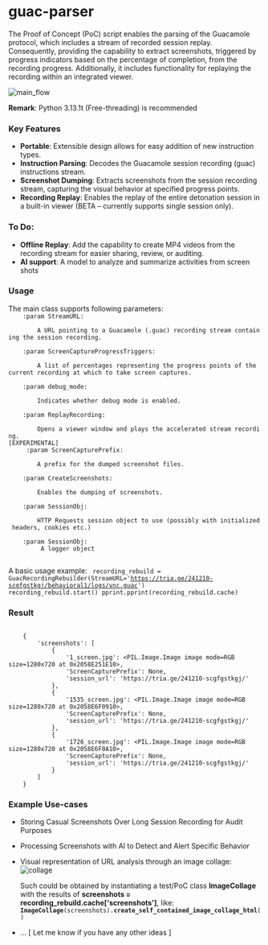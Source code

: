 # guac-parser

The Proof of Concept (PoC) script enables the parsing of the Guacamole protocol, which includes a stream of recorded session replay. Consequently, providing the capability to extract screenshots, triggered by progress indicators based on the percentage of completion, from the recording progress. Additionally, it includes functionality for replaying the recording within an integrated viewer.

![main_flow](https://github.com/user-attachments/assets/68a175e8-14bb-4c01-b85d-797a9723d00f)

**Remark**: Python 3.13.1t (Free-threading) is recommended

### Key Features
- **Portable**: Extensible design allows for easy addition of new instruction types.
- **Instruction Parsing**: Decodes the Guacamole session recording (guac) instructions stream.
- **Screenshot Dumping**: Extracts screenshots from the session recording stream, capturing the visual behavior at specified progress points.
- **Recording Replay**: Enables the replay of the entire detonation session in a built-in viewer (BETA – currently supports single session only).

### To Do:
- **Offline Replay**: Add the capability to create MP4 videos from the recording stream for easier sharing, review, or auditing.
- **AI support**: A model to analyze and summarize activities from screen shots


### Usage
The main class supports following parameters:
<code>
&nbsp;&nbsp;&nbsp;&nbsp;:param&nbsp;StreamURL:<br>
&nbsp;&nbsp;&nbsp;&nbsp;&nbsp;&nbsp;&nbsp;&nbsp;A&nbsp;URL&nbsp;pointing&nbsp;to&nbsp;a&nbsp;Guacamole&nbsp;(.guac)&nbsp;recording&nbsp;stream&nbsp;containing&nbsp;the&nbsp;session&nbsp;recording.<br>
&nbsp;&nbsp;&nbsp;&nbsp;:param&nbsp;ScreenCaptureProgressTriggers:<br>
&nbsp;&nbsp;&nbsp;&nbsp;&nbsp;&nbsp;&nbsp;&nbsp;A&nbsp;list&nbsp;of&nbsp;percentages&nbsp;representing&nbsp;the&nbsp;progress&nbsp;points&nbsp;of&nbsp;the&nbsp;current&nbsp;recording&nbsp;at&nbsp;which&nbsp;to&nbsp;take&nbsp;screen&nbsp;captures.<br>
&nbsp;&nbsp;&nbsp;&nbsp;:param&nbsp;debug_mode:<br>
&nbsp;&nbsp;&nbsp;&nbsp;&nbsp;&nbsp;&nbsp;&nbsp;Indicates&nbsp;whether&nbsp;debug&nbsp;mode&nbsp;is&nbsp;enabled.<br>
&nbsp;&nbsp;&nbsp;&nbsp;:param&nbsp;ReplayRecording:<br>
&nbsp;&nbsp;&nbsp;&nbsp;&nbsp;&nbsp;&nbsp;&nbsp;Opens&nbsp;a&nbsp;viewer&nbsp;window&nbsp;and&nbsp;plays&nbsp;the&nbsp;accelerated&nbsp;stream&nbsp;recording. [EXPERIMENTAL]<br>
&nbsp;&nbsp;&nbsp;&nbsp;:param&nbsp;ScreenCapturePrefix:<br>
&nbsp;&nbsp;&nbsp;&nbsp;&nbsp;&nbsp;&nbsp;&nbsp;A&nbsp;prefix&nbsp;for&nbsp;the&nbsp;dumped&nbsp;screenshot&nbsp;files.<br>
&nbsp;&nbsp;&nbsp;&nbsp;:param&nbsp;CreateScreenshots:<br>
&nbsp;&nbsp;&nbsp;&nbsp;&nbsp;&nbsp;&nbsp;&nbsp;Enables&nbsp;the&nbsp;dumping&nbsp;of&nbsp;screenshots.<br>
&nbsp;&nbsp;&nbsp;&nbsp;:param&nbsp;SessionObj:<br>
&nbsp;&nbsp;&nbsp;&nbsp;&nbsp;&nbsp;&nbsp;&nbsp;HTTP&nbsp;Requests&nbsp;session&nbsp;object&nbsp;to&nbsp;use&nbsp;(possibly&nbsp;with&nbsp;initialized&nbsp;headers,&nbsp;cookies&nbsp;etc.)<br>
&nbsp;&nbsp;&nbsp;&nbsp;:param&nbsp;SessionObj:<br>
&nbsp;&nbsp;&nbsp;&nbsp;&nbsp;&nbsp;&nbsp;&nbsp;A&nbsp;logger&nbsp;object<br>
</code>

A basic usage example:
<code>
recording_rebuild = GuacRecordingRebuilder(StreamURL='https://tria.ge/241210-scgfgstkgj/behavioral1/logs/vnc.guac')
recording_rebuild.start()
pprint.pprint(recording_rebuild.cache)
</code>

### Result

<code>
&nbsp;&nbsp;&nbsp;&nbsp;{
&nbsp;&nbsp;&nbsp;&nbsp;&nbsp;&nbsp;&nbsp;&nbsp;'screenshots': [
&nbsp;&nbsp;&nbsp;&nbsp;&nbsp;&nbsp;&nbsp;&nbsp;&nbsp;&nbsp;&nbsp;&nbsp;{
&nbsp;&nbsp;&nbsp;&nbsp;&nbsp;&nbsp;&nbsp;&nbsp;&nbsp;&nbsp;&nbsp;&nbsp;&nbsp;&nbsp;&nbsp;&nbsp;'1_screen.jpg': &lt;PIL.Image.Image image mode=RGB size=1280x720 at 0x2058E251E10&gt;,
&nbsp;&nbsp;&nbsp;&nbsp;&nbsp;&nbsp;&nbsp;&nbsp;&nbsp;&nbsp;&nbsp;&nbsp;&nbsp;&nbsp;&nbsp;&nbsp;'ScreenCapturePrefix': None,
&nbsp;&nbsp;&nbsp;&nbsp;&nbsp;&nbsp;&nbsp;&nbsp;&nbsp;&nbsp;&nbsp;&nbsp;&nbsp;&nbsp;&nbsp;&nbsp;'session_url': 'https://tria.ge/241210-scgfgstkgj/'
&nbsp;&nbsp;&nbsp;&nbsp;&nbsp;&nbsp;&nbsp;&nbsp;&nbsp;&nbsp;&nbsp;&nbsp;},
&nbsp;&nbsp;&nbsp;&nbsp;&nbsp;&nbsp;&nbsp;&nbsp;&nbsp;&nbsp;&nbsp;&nbsp;{
&nbsp;&nbsp;&nbsp;&nbsp;&nbsp;&nbsp;&nbsp;&nbsp;&nbsp;&nbsp;&nbsp;&nbsp;&nbsp;&nbsp;&nbsp;&nbsp;'1535_screen.jpg': &lt;PIL.Image.Image image mode=RGB size=1280x720 at 0x2058E6F0910&gt;,
&nbsp;&nbsp;&nbsp;&nbsp;&nbsp;&nbsp;&nbsp;&nbsp;&nbsp;&nbsp;&nbsp;&nbsp;&nbsp;&nbsp;&nbsp;&nbsp;'ScreenCapturePrefix': None,
&nbsp;&nbsp;&nbsp;&nbsp;&nbsp;&nbsp;&nbsp;&nbsp;&nbsp;&nbsp;&nbsp;&nbsp;&nbsp;&nbsp;&nbsp;&nbsp;'session_url': 'https://tria.ge/241210-scgfgstkgj/'
&nbsp;&nbsp;&nbsp;&nbsp;&nbsp;&nbsp;&nbsp;&nbsp;&nbsp;&nbsp;&nbsp;&nbsp;},
&nbsp;&nbsp;&nbsp;&nbsp;&nbsp;&nbsp;&nbsp;&nbsp;&nbsp;&nbsp;&nbsp;&nbsp;{
&nbsp;&nbsp;&nbsp;&nbsp;&nbsp;&nbsp;&nbsp;&nbsp;&nbsp;&nbsp;&nbsp;&nbsp;&nbsp;&nbsp;&nbsp;&nbsp;'1726_screen.jpg': &lt;PIL.Image.Image image mode=RGB size=1280x720 at 0x2058E6F0A10&gt;,
&nbsp;&nbsp;&nbsp;&nbsp;&nbsp;&nbsp;&nbsp;&nbsp;&nbsp;&nbsp;&nbsp;&nbsp;&nbsp;&nbsp;&nbsp;&nbsp;'ScreenCapturePrefix': None,
&nbsp;&nbsp;&nbsp;&nbsp;&nbsp;&nbsp;&nbsp;&nbsp;&nbsp;&nbsp;&nbsp;&nbsp;&nbsp;&nbsp;&nbsp;&nbsp;'session_url': 'https://tria.ge/241210-scgfgstkgj/'
&nbsp;&nbsp;&nbsp;&nbsp;&nbsp;&nbsp;&nbsp;&nbsp;&nbsp;&nbsp;&nbsp;&nbsp;}
&nbsp;&nbsp;&nbsp;&nbsp;&nbsp;&nbsp;&nbsp;&nbsp;]
&nbsp;&nbsp;&nbsp;&nbsp;}
</code>

### Example Use-cases

- Storing Casual Screenshots Over Long Session Recording for Audit Purposes
- Processing Screenshots with AI to Detect and Alert Specific Behavior
- Visual representation of URL analysis through an image collage:
![collage](https://github.com/user-attachments/assets/213b14ba-f4a0-4f7f-94a4-871f2b8882af)

  Such could be obtained by instantiating a test/PoC class **ImageCollage** with the results of **screenshots = recording_rebuild.cache['screenshots']**, like:
  <code>**ImageCollage**(screenshots).**create_self_contained_image_collage_html**()</code>

- ... [ Let me know if you have any other ideas ]